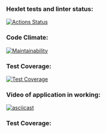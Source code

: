 ### Hexlet tests and linter status:
[![Actions Status](https://github.com/nosopirochka/java-project-71/actions/workflows/hexlet-check.yml/badge.svg)](https://github.com/nosopirochka/java-project-71/actions)
### Code Climate:
[![Maintainability](https://api.codeclimate.com/v1/badges/a8c383d735d155acb10a/maintainability)](https://codeclimate.com/github/nosopirochka/java-project-71/maintainability)
### Test Coverage:
[![Test Coverage](https://api.codeclimate.com/v1/badges/a8c383d735d155acb10a/test_coverage)](https://codeclimate.com/github/nosopirochka/java-project-71/test_coverage)
### Video of application in working:
[![asciicast](https://asciinema.org/a/pVP2A0kqnzek9WcOhlhNvnRxd.svg)](https://asciinema.org/a/pVP2A0kqnzek9WcOhlhNvnRxd)
### Test Coverage: